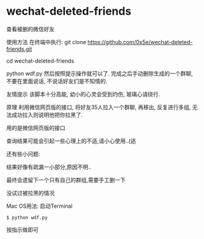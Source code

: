 # wechat-deleted-friends
查看被删的微信好友

使用方法
在终端中执行:
git  clone  https://github.com/0x5e/wechat-deleted-friends.git

cd  wechat-deleted-friends

python  wdf.py
然后按照提示操作就可以了.
完成之后手动删除生成的一个群聊, 不要在里面说话, 不说话好友们是不知情的. 

友情提示
该脚本十分高能, 幼小的心灵会受到灼伤, 玻璃心请绕行.

原理
利用微信网页版的接口, 将好友35人拉入一个群聊, 再移出, 反复进行多组, 无法成功拉入则说明他把你拉黑了. 

用的是微信网页版的接口

查询结果可能会引起一些心理上的不适,请小心使用..(逃

还有些小问题:

结果好像有疏漏一小部分,原因不明..

最终会遗留下一个只有自己的群组,需要手工删一下

没试过被拉黑的情况

Mac OS用法:
启动Terminal

`$ python wdf.py`

按指示做即可
